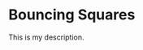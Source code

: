 
# Bouncing Squares


<script src="../lib/processing.min.js"></script>
<canvas data-processing-sources="Bouncing_Squares_with_Space_Bar.pde"></canvas>

This is my description.
